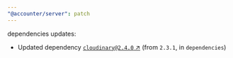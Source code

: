 ```yaml
---
"@accounter/server": patch
---
```

dependencies updates:
  - Updated dependency [`cloudinary@2.4.0` ↗︎](https://www.npmjs.com/package/cloudinary/v/2.4.0) (from `2.3.1`, in `dependencies`)
